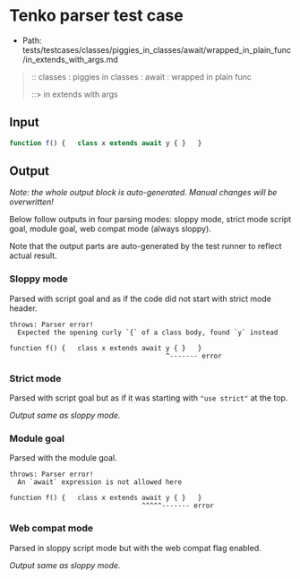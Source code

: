 # Tenko parser test case

- Path: tests/testcases/classes/piggies_in_classes/await/wrapped_in_plain_func/in_extends_with_args.md

> :: classes : piggies in classes : await : wrapped in plain func
>
> ::> in extends with args

## Input

`````js
function f() {   class x extends await y { }   }
`````

## Output

_Note: the whole output block is auto-generated. Manual changes will be overwritten!_

Below follow outputs in four parsing modes: sloppy mode, strict mode script goal, module goal, web compat mode (always sloppy).

Note that the output parts are auto-generated by the test runner to reflect actual result.

### Sloppy mode

Parsed with script goal and as if the code did not start with strict mode header.

`````
throws: Parser error!
  Expected the opening curly `{` of a class body, found `y` instead

function f() {   class x extends await y { }   }
                                       ^------- error
`````

### Strict mode

Parsed with script goal but as if it was starting with `"use strict"` at the top.

_Output same as sloppy mode._

### Module goal

Parsed with the module goal.

`````
throws: Parser error!
  An `await` expression is not allowed here

function f() {   class x extends await y { }   }
                                 ^^^^^------- error
`````


### Web compat mode

Parsed in sloppy script mode but with the web compat flag enabled.

_Output same as sloppy mode._
